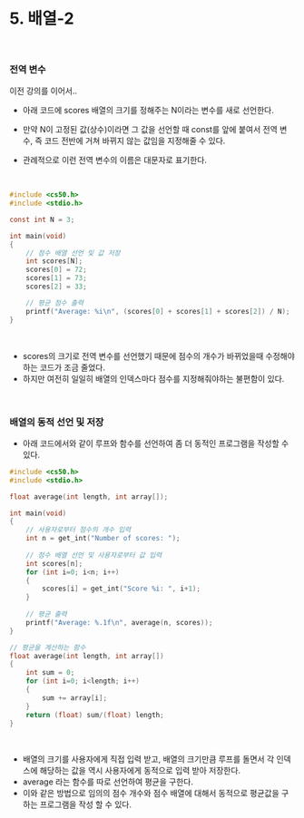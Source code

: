 # 5. 배열-2

<br/>

### 전역 변수

이전 강의를 이어서..

- 아래 코드에 scores 배열의 크기를 정해주는 N이라는 변수를 새로 선언한다.

- 만약 N이 고정된 값(상수)이라면 그 값을 선언할 때 const를 앞에 붙여서 전역 변수, 즉 코드 전반에 거쳐 바뀌지 않는 값임을 지정해줄 수 있다.

- 관례적으로 이런 전역 변수의 이름은 대문자로 표기한다.

<br/>

```c
#include <cs50.h>
#include <stdio.h>

const int N = 3;

int main(void)
{
    // 점수 배열 선언 및 값 저장
    int scores[N];
    scores[0] = 72;
    scores[1] = 73;
    scores[2] = 33;

    // 평균 점수 출력
    printf("Average: %i\n", (scores[0] + scores[1] + scores[2]) / N);
}
```

<br/>

- scores의 크기로 전역 변수를 선언했기 때문에 점수의 개수가 바뀌었을때 수정해야하는 코드가 조금 줄었다.
- 하지만 여전히 일일히 배열의 인덱스마다 점수를 지정해줘야하는 불편함이 있다.



<br/>

### 배열의 동적 선언 및 저장

- 아래 코드에서와 같이 루프와 함수를 선언하여 좀 더 동적인 프로그램을 작성할 수 있다.

```c
#include <cs50.h>
#include <stdio.h>

float average(int length, int array[]);

int main(void)
{
    // 사용자로부터 점수의 개수 입력
    int n = get_int("Number of scores: ");
    
    // 점수 배열 선언 및 사용자로부터 값 입력
    int scores[n];
    for (int i=0; i<n; i++)
    {
        scores[i] = get_int("Score %i: ", i+1);
    }
    
    // 평균 출력
    printf("Average: %.1f\n", average(n, scores));
}

// 평균을 계산하는 함수
float average(int length, int array[])
{
    int sum = 0;
    for (int i=0; i<length; i++)
    {
        sum += array[i];
    }
    return (float) sum/(float) length;
}
```



<br/>

- 배열의 크기를 사용자에게 직접 입력 받고, 배열의 크기만큼 루프를 돌면서 각 인덱스에 해당하는 값을 역시 사용자에게 동적으로 입력 받아 저장한다.
- average 라는 함수를 따로 선언하여 평균을 구한다.
- 이와 같은 방법으로 임의의 점수 개수와 점수 배열에 대해서 동적으로 평균값을 구하는 프로그램을 작성 할 수 있다.



<br/><br/>